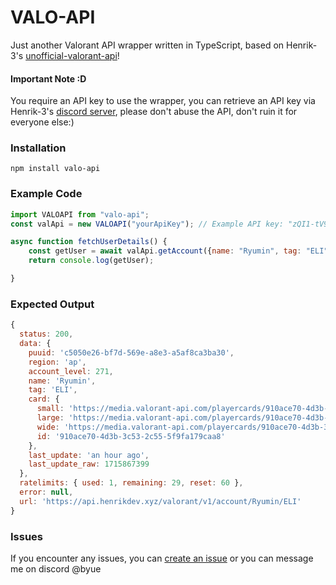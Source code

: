 # VALO-API
Just another Valorant API wrapper written in TypeScript, based on Henrik-3's [unofficial-valorant-api](https://github.com/Henrik-3/unofficial-valorant-api)!

#### Important Note :D
You require an API key to use the wrapper, you can retrieve an API key via Henrik-3's [discord server](https://discord.gg/5M9QGkbaAy), please don't abuse the API, don't ruin it for everyone else:)

### Installation
``npm install valo-api``

### Example Code
```js
import VALOAPI from "valo-api";
const valApi = new VALOAPI("yourApiKey"); // Example API key: "zQI1-tV9GH-Tima-k8fN-pXj6-2QQVyKFjDYf"

async function fetchUserDetails() {
    const getUser = await valApi.getAccount({name: "Ryumin", tag: "ELI"});
    return console.log(getUser);

}
```

### Expected Output
```js
{
  status: 200,
  data: {
    puuid: 'c5050e26-bf7d-569e-a8e3-a5af8ca3ba30',
    region: 'ap',
    account_level: 271,
    name: 'Ryumin',
    tag: 'ELI',
    card: {
      small: 'https://media.valorant-api.com/playercards/910ace70-4d3b-3c53-2c55-5f9fa179caa8/smallart.png',
      large: 'https://media.valorant-api.com/playercards/910ace70-4d3b-3c53-2c55-5f9fa179caa8/largeart.png',
      wide: 'https://media.valorant-api.com/playercards/910ace70-4d3b-3c53-2c55-5f9fa179caa8/wideart.png',
      id: '910ace70-4d3b-3c53-2c55-5f9fa179caa8'
    },
    last_update: 'an hour ago',
    last_update_raw: 1715867399
  },
  ratelimits: { used: 1, remaining: 29, reset: 60 },
  error: null,
  url: 'https://api.henrikdev.xyz/valorant/v1/account/Ryumin/ELI'
}
```

### Issues
If you encounter any issues, you can [create an issue](https://github.com/RiskyRomero/valo-api/issues) or you can message me on discord @byue
